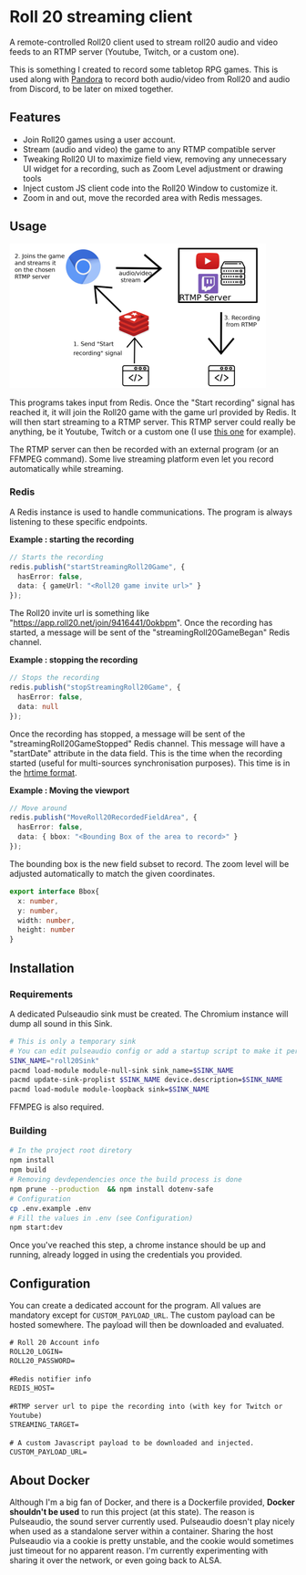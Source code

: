 # Roll 20 streaming client

A remote-controlled Roll20 client used to stream roll20 audio and video feeds to an
RTMP server (Youtube, Twitch, or a custom one).

This is something I created to record some tabletop RPG games.
This is used along with [Pandora](https://github.com/SoTrxII/Pandora) to record both audio/video from Roll20 and audio
from Discord, to be later on mixed together.

## Features

- Join Roll20 games using a user account.
- Stream (audio and video) the game to any RTMP compatible server
- Tweaking Roll20 UI to maximize field view, removing any unnecessary UI widget for a recording,
  such as Zoom Level adjustment or drawing tools
- Inject custom JS client code into the Roll20 Window to customize it.
- Zoom in and out, move the recorded area with Redis messages.

## Usage

![usage](assets/images/roll20-client-schema.png)

This programs takes input from Redis. Once the "Start recording" signal has reached it, it will join the Roll20 game
with the game url provided by Redis. It will then start streaming to a RTMP server. This RTMP server could really be
anything, be it Youtube, Twitch or a custom one (I use [this one](https://github.com/JasonRivers/Docker-nginx-rtmp) for example).

The RTMP server can then be recorded with an external program (or an FFMPEG command). Some live streaming platform even let
you record automatically while streaming.

### Redis

A Redis instance is used to handle communications. The program is always listening to these specific endpoints.


**Example : starting the recording**
```ts
// Starts the recording
redis.publish("startStreamingRoll20Game", {
  hasError: false,
  data: { gameUrl: "<Roll20 game invite url>" }
});
```
The Roll20 invite url is something like "https://app.roll20.net/join/9416441/0okbpm".
Once the recording has started, a message will be sent of the "streamingRoll20GameBegan" Redis channel.

**Example : stopping the recording**
```ts
// Stops the recording
redis.publish("stopStreamingRoll20Game", {
  hasError: false,
  data: null
});
```
Once the recording has stopped, a message will be sent of the "streamingRoll20GameStopped" Redis channel. This 
message will have a "startDate" attribute in the data field. This is the time when the recording started (useful for
multi-sources synchronisation purposes). This time is in the [hrtime format](https://nodejs.org/api/process.html#process_process_hrtime_time).

**Example : Moving the viewport**
```ts
// Move around
redis.publish("MoveRoll20RecordedFieldArea", {
  hasError: false,
  data: { bbox: "<Bounding Box of the area to record>" }
});
```

The bounding box is the new field subset to record. The zoom level will be adjusted automatically to match the 
given coordinates.
```ts
export interface Bbox{
  x: number,
  y: number,
  width: number,
  height: number
}
```

## Installation

### Requirements

A dedicated Pulseaudio sink must be created. The Chromium instance will dump all sound in this Sink.

```sh
# This is only a temporary sink
# You can edit pulseaudio config or add a startup script to make it persistent
SINK_NAME="roll20Sink"
pacmd load-module module-null-sink sink_name=$SINK_NAME
pacmd update-sink-proplist $SINK_NAME device.description=$SINK_NAME
pacmd load-module module-loopback sink=$SINK_NAME
```

FFMPEG is also required.

### Building

```sh
# In the project root diretory
npm install
npm build
# Removing devdependencies once the build process is done
npm prune --production  && npm install dotenv-safe
# Configuration
cp .env.example .env
# Fill the values in .env (see Configuration)
npm start:dev
```

Once you've reached this step, a chrome instance should be up and running, already logged in using the credentials you
provided.

## Configuration 

You can create a dedicated account for the program. All values are mandatory except for `CUSTOM_PAYLOAD_URL`.
The custom payload can be hosted somewhere. The payload will then be downloaded and evaluated. 
```DotENV
# Roll 20 Account info
ROLL20_LOGIN=
ROLL20_PASSWORD=

#Redis notifier info
REDIS_HOST=

#RTMP server url to pipe the recording into (with key for Twitch or Youtube) 
STREAMING_TARGET=

# A custom Javascript payload to be downloaded and injected.
CUSTOM_PAYLOAD_URL=
```

## About Docker

Although I'm a big fan of Docker, and there is a Dockerfile provided, **Docker shouldn't be used** to run
this project (at this state). The reason is Pulseaudio, the sound server currently used. Pulseaudio doesn't play nicely
when used as a standalone server within a container.
Sharing the host Pulseaudio via a cookie is pretty unstable, and the cookie would sometimes just timeout for
no apparent reason. I'm currently experimenting with sharing it over the network, or even going back to ALSA.
